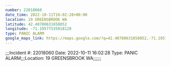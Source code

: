 ```yaml
---
number: 22018060
date_time: 2022-10-11T16:02:28+00:00
location: 19 GREENSBROOK WA
latitude: 42.40780631658052
longitude: -71.19577535018128
type: PANIC ALARM
google_maps_link: https://maps.google.com/?q=42.40780631658052,-71.19577535018128
---
```


;;;Incident #: 22018060  Date: 2022-10-11 16:02:28   Type: PANIC ALARM;;;Location: 19 GREENSBROOK WA;;;;;;
